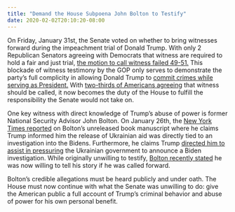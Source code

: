 ```yaml
---
title: "Demand the House Subpoena John Bolton to Testify"
date: 2020-02-02T20:10:20-08:00
---
```

On Friday, January 31st, the Senate voted on whether to bring witnesses forward during the impeachment trial of Donald Trump. With only 2 Republican Senators agreeing with Democrats that witness are required to hold a fair and just trial, [the motion to call witness failed 49-51.](https://www.wsj.com/articles/trump-impeachment-trial-senators-vote-on-witnesses-11580508468) This blockade of witness testimony by the GOP only serves to demonstrate the party’s full complicity in allowing Donald Trump to [commit crimes while serving as President.](https://www.washingtonpost.com/politics/2020/01/16/gao-severely-rebukes-trumps-ukraine-ploy-undermines-his-no-crime-defense/) With [two-thirds of Americans agreeing](https://abcnews.go.com/Politics/66-call-witnesses-trumps-impeachment-trial-poll/story?id=68509143) that witness should be called, it now becomes the duty of the House to fulfill the responsibility the Senate would not take on.

One key witness with direct knowledge of Trump’s abuse of power is former National Security Advisor John Bolton. On January 26th, the [New York Times reported](https://www.nytimes.com/2020/01/26/us/politics/trump-bolton-book-ukraine.html) on Bolton’s unreleased book manuscript where he claims Trump informed him the release of Ukrainian aid was directly tied to an investigation into the Bidens. Furthermore, he claims Trump [directed him to assist in pressuring](https://www.nytimes.com/2020/01/31/us/politics/trump-bolton-ukraine.html) the Ukrainian government to announce a Biden investigation. While originally unwilling to testify, [Bolton recently stated](https://www.nytimes.com/2020/01/06/us/politics/bolton-testify-impeachment-trial.html) he was now willing to tell his story if he was called forward. 

Bolton’s credible allegations must be heard publicly and under oath. The House must now continue with what the Senate was unwilling to do: give the American public a full account of Trump’s criminal behavior and abuse of power for his own personal benefit.
